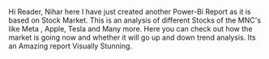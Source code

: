 Hi Reader, Nihar here I have just created another Power-Bi Report as it is based on Stock Market.
This is an analysis of different Stocks of the MNC's like Meta , Apple, Tesla and Many more.
Here you can check out how the market is going now and whether it will go up and down trend analysis.
Its an Amazing report Visually Stunning.
